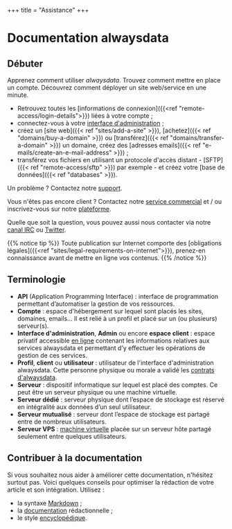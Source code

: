 +++
title = "Assistance"
+++

# Documentation alwaysdata

## Débuter

Apprenez comment utiliser _alwaysdata_. Trouvez comment mettre en place un compte. Découvrez comment déployer un site web/service en une minute.

- Retrouvez toutes les [informations de connexion]({{<ref "remote-access/login-details">}}) liées à votre compte ;
- connectez-vous à votre [interface d'administration](https://admin.alwaysdata.com) ;
- créez un [site web]({{< ref "sites/add-a-site" >}}), [achetez]({{< ref "domains/buy-a-domain" >}}) ou [transférez]({{< ref "domains/transfer-a-domain" >}}) un domaine, créez des [adresses emails]({{< ref "e-mails/create-an-e-mail-address" >}}) ;
- transférez vos fichiers en utilisant un protocole d'accès distant - [SFTP]({{< ref "remote-access/sftp" >}}) par exemple - et créez votre [base de données]({{< ref "databases" >}}).

Un problème ? Contactez notre [support](https://admin.alwaysdata.com/support/add/).

Vous n'êtes pas encore client ? Contactez notre [service commercial](https://www.alwaysdata.com/fr/#contact) et / ou inscrivez-vous sur notre [plateforme](https://www.alwaysdata.com/fr/inscription/).

Quelle que soit la question, vous pouvez aussi nous contacter via notre [canal IRC](irc://irc.freenode.net/alwaysdata) ou [Twitter](https://twitter.com/alwaysdata).

{{% notice tip %}}
Toute publication sur Internet comporte des [obligations légales]({{<ref "sites/legal-requirements-on-internet">}}), prenez-en connaissance avant de mettre en ligne vos contenus.
{{% /notice %}}

## Terminologie

- **API** (Application Programming Interface) : interface de programmation permettant d’automatiser la gestion de vos ressources.
- **Compte** : espace d'hébergement sur lequel sont placés les sites, domaines, emails... Il est relié à un profil et placé sur un (ou plusieurs) serveur(s).
- **Interface d'administration**, **Admin** ou encore **espace client** : espace privatif accessible [en ligne](https://admin.alwaysdata.com) contenant les informations relatives aux services alwaysdata et permettant d’y effectuer les opérations de gestion de ces services.
- **Profil**, **client** ou **utilisateur** : utilisateur de l'interface d'administration alwaysdata. Cette personne physique ou morale a validé les [contrats d'alwaysdata](https://www.alwaysdata.com/fr/mentions-legales/).
- **Serveur** : dispositif informatique sur lequel est placé des comptes. Ce peut être un serveur physique ou une machine virtuelle.
- **Serveur dédié** : serveur physique dont l’espace de stockage est réservé en intégralité aux données d’un seul utilisateur.
- **Serveur mutualisé** : serveur dont l’espace de stockage est partagé entre de nombreux utilisateurs.
- **Serveur VPS** : [machine virtuelle](https://fr.wikipedia.org/wiki/Machine_virtuelle) placée sur un serveur hôte partagé seulement entre quelques utilisateurs.


## Contribuer à la documentation

Si vous souhaitez nous aider à améliorer cette documentation, n'hésitez surtout pas. Voici quelques conseils pour optimiser la rédaction de votre article et son intégration. Utilisez :

- la syntaxe [Markdown](https://commonmark.org/) ;
- la [documentation](https://github.com/alwaysdata/documentation/blob/master/README.md) rédactionnelle ;
- le style [encyclopédique](https://fr.wikipedia.org/wiki/Wikip%C3%A9dia:Style_encyclop%C3%A9dique).
